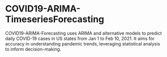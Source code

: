 # COVID19-ARIMA-TimeseriesForecasting
COVID19-ARIMA-Forecasting uses ARIMA and alternative models to predict daily COVID-19 cases in US states from Jan 1 to Feb 10, 2021. It aims for accuracy in understanding pandemic trends, leveraging statistical analysis to inform decision-making.
